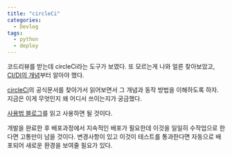```yaml
---
title: "circleCi"
categories:
  - Devlog
tags:
  - python
  - deploy
---
```


코드리뷰를 받는데 circleCi라는 도구가 보였다. 또 모르는게 나와 얼른 찾아보았고,
[CI/DI의 개념](http://woowabros.github.io/experience/2018/06/26/bros-cicd.html)부터 알아야 했다.  

[circleCi](https://circleci.com/docs/2.0/hello-world/)의 공식문서를 찾아가서 읽어보면서 그 개념과 동작 방법을 이해하도록 하자. 지금은 이게 무엇인지 왜 어디서 쓰이는지가 궁금했다.  

[사용법 블로그](https://cjh5414.github.io/circleci-pytest/)를 읽고 사용하면 될 것이다.

개발을 완료한 후 배포과정에서 지속적인 배포가 필요한데 이것을 일일히 수작업으로 한다면 고통만이 남을 것이다. 변경사항이 있고 이것이 테스트를 통과한다면 자동으로 배포되어 새로운 환경을 보여줄 필요가 있다.

